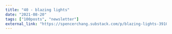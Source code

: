 ```yaml
---
title: "40 - blazing lights"
date: "2021-08-20"
tags: ["100posts", "newsletter"]
external_link: "https://spencerchang.substack.com/p/blazing-lights-39100-"
---
```

